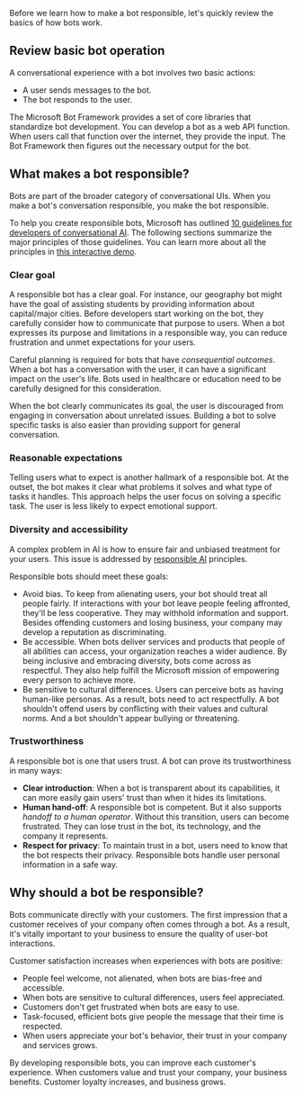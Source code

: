 Before we learn how to make a bot responsible, let's quickly review the basics of how bots work.

## Review basic bot operation

A conversational experience with a bot involves two basic actions:

- A user sends messages to the bot.
- The bot responds to the user.

The Microsoft Bot Framework provides a set of core libraries that standardize bot development. You can develop a bot as a web API function. When users call that function over the internet, they provide the input. The Bot Framework then figures out the necessary output for the bot.

## What makes a bot responsible?

Bots are part of the broader category of conversational UIs. When you make a bot's conversation responsible, you make the bot responsible.

To help you create responsible bots, Microsoft has outlined [10 guidelines for developers of conversational AI][Guidelines10]. The following sections summarize the major principles of those guidelines. You can learn more about all the principles in [this interactive demo][InteractiveDemo].

### Clear goal

A responsible bot has a clear goal. For instance, our geography bot might have the goal of assisting students by providing information about capital/major cities. Before developers start working on the bot, they carefully consider how to communicate that purpose to users. When a bot expresses its purpose and limitations in a responsible way, you can reduce frustration and unmet expectations for your users.

Careful planning is required for bots that have *consequential outcomes*. When a bot has a conversation with the user, it can have a significant impact on the user's life. Bots used in healthcare or education need to be carefully designed for this consideration.

When the bot clearly communicates its goal, the user is discouraged from engaging in conversation about unrelated issues. Building a bot to solve specific tasks is also easier than providing support for general conversation.

### Reasonable expectations

Telling users what to expect is another hallmark of a responsible bot. At the outset, the bot makes it clear what problems it solves and what type of tasks it handles. This approach helps the user focus on solving a specific task. The user is less likely to expect emotional support.

### Diversity and accessibility

A complex problem in AI is how to ensure fair and unbiased treatment for your users. This issue is addressed by [responsible AI][ResponsibleAI] principles.

Responsible bots should meet these goals:

- Avoid bias. To keep from alienating users, your bot should treat all people fairly. If interactions with your bot leave people feeling affronted, they'll be less cooperative. They may withhold information and support. Besides offending customers and losing business, your company may develop a reputation as discriminating.
- Be accessible. When bots deliver services and products that people of all abilities can access, your organization reaches a wider audience. By being inclusive and embracing diversity, bots come across as respectful. They also help fulfill the Microsoft mission of empowering every person to achieve more.
- Be sensitive to cultural differences. Users can perceive bots as having human-like personas. As a result, bots need to act respectfully. A bot shouldn't offend users by conflicting with their values and cultural norms. And a bot shouldn't appear bullying or threatening.

### Trustworthiness

A responsible bot is one that users trust. A bot can prove its trustworthiness in many ways:

- **Clear introduction**: When a bot is transparent about its capabilities, it can more easily gain users' trust than when it hides its limitations.
- **Human hand-off**: A responsible bot is competent. But it also supports *handoff to a human operator*. Without this transition, users can become frustrated. They can lose trust in the bot, its technology, and the company it represents.
- **Respect for privacy**: To maintain trust in a bot, users need to know that the bot respects their privacy. Responsible bots handle user personal information in a safe way.

## Why should a bot be responsible?

Bots communicate directly with your customers. The first impression that a customer receives of your company often comes through a bot. As a result, it's vitally important to your business to ensure the quality of user-bot interactions.

Customer satisfaction increases when experiences with bots are positive:

- People feel welcome, not alienated, when bots are bias-free and accessible.
- When bots are sensitive to cultural differences, users feel appreciated.
- Customers don't get frustrated when bots are easy to use.
- Task-focused, efficient bots give people the message that their time is respected.
- When users appreciate your bot's behavior, their trust in your company and services grows.

By developing responsible bots, you can improve each customer's experience. When customers value and trust your company, your business benefits. Customer loyalty increases, and business grows.

<!-- Links -->

[Guidelines10]: https://www.microsoft.com/research/publication/responsible-bots/?azure-portal=true
[InteractiveDemo]: https://aidemos.microsoft.com/responsible-conversational-ai/building-a-trustworthy-bot?azure-portal=true
[ResponsibleAI]: https://www.microsoft.com/ai/responsible-ai?azure-portal=true

